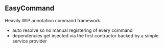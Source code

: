 ## EasyCommand

Heavily WIP annotation command framework.

- auto resolve so no manual registering of every command
- dependencies get injected via the first contructor backed by a simple service provider
